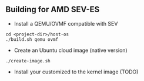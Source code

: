 ## Building for AMD SEV-ES

- Install a QEMU/OVMF compatible with SEV
```
cd <project-dir>/host-os
./build.sh qemu ovmf
```

- Create an Ubuntu cloud image (native version)
```
./create-image.sh
```

- Install your customized to the kernel image (TODO)
